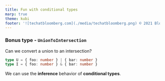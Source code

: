 ```yaml
---
title: Fun with conditional types
marp: true
theme: kubi
footer: '![techatbloomberg.com](./media/techatbloomberg.png) © 2021 Bloomberg Finance L.P. All rights reserved. ![techatbloomberg.com](./media/bloomberg.png)'
---
```



### Bonus type - `UnionToIntersection`

<question>

Can we convert a union to an intersection?
```ts
type U = { foo: number } | { bar: number }
type I = { foo: number } & { bar: number }
```

</question>

<answer>

We can use the **inference** behavior of **conditional types**.

</answer>
